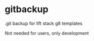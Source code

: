 gitbackup
=========

.git backup for lift stack g8 templates

Not needed for users, only development
